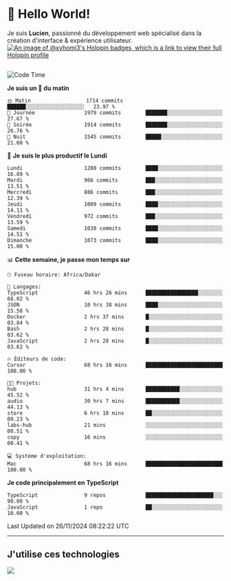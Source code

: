 # 👋 Hello World!

Je suis **Lucien**, passionné du développement web spécialisé dans la création d'interface & expérience utilisateur.
[![An image of @xyhomi3's Holopin badges, which is a link to view their full Holopin profile](https://holopin.me/xyhomi3)](https://holopin.io/@xyhomi3)

##

<!--START_SECTION:waka-->
![Code Time](http://img.shields.io/badge/Code%20Time-2%2C622%20hrs%202%20mins-blue)

**Je suis un 🐤 du matin** 

```text
🌞 Matin                  1714 commits        ██████░░░░░░░░░░░░░░░░░░░   23.97 % 
🌆 Journée                1979 commits        ███████░░░░░░░░░░░░░░░░░░   27.67 % 
🌃 Soirée                 1914 commits        ███████░░░░░░░░░░░░░░░░░░   26.76 % 
🌙 Nuit                   1545 commits        █████░░░░░░░░░░░░░░░░░░░░   21.60 % 
```
📅 **Je suis le plus productif le Lundi** 

```text
Lundi                    1208 commits        ████░░░░░░░░░░░░░░░░░░░░░   16.89 % 
Mardi                    966 commits         ███░░░░░░░░░░░░░░░░░░░░░░   13.51 % 
Mercredi                 886 commits         ███░░░░░░░░░░░░░░░░░░░░░░   12.39 % 
Jeudi                    1009 commits        ████░░░░░░░░░░░░░░░░░░░░░   14.11 % 
Vendredi                 972 commits         ███░░░░░░░░░░░░░░░░░░░░░░   13.59 % 
Samedi                   1038 commits        ████░░░░░░░░░░░░░░░░░░░░░   14.51 % 
Dimanche                 1073 commits        ████░░░░░░░░░░░░░░░░░░░░░   15.00 % 
```


📊 **Cette semaine, je passe mon temps sur** 

```text
🕑︎ Fuseau horaire: Africa/Dakar

💬 Langages: 
TypeScript               46 hrs 26 mins      █████████████████░░░░░░░░   68.02 % 
JSON                     10 hrs 38 mins      ████░░░░░░░░░░░░░░░░░░░░░   15.58 % 
Docker                   2 hrs 37 mins       █░░░░░░░░░░░░░░░░░░░░░░░░   03.84 % 
Bash                     2 hrs 28 mins       █░░░░░░░░░░░░░░░░░░░░░░░░   03.62 % 
JavaScript               2 hrs 28 mins       █░░░░░░░░░░░░░░░░░░░░░░░░   03.62 % 

🔥 Éditeurs de code: 
Cursor                   68 hrs 16 mins      █████████████████████████   100.00 % 

🐱‍💻 Projets: 
hub                      31 hrs 4 mins       ███████████░░░░░░░░░░░░░░   45.52 % 
audio                    30 hrs 7 mins       ███████████░░░░░░░░░░░░░░   44.13 % 
store                    6 hrs 18 mins       ██░░░░░░░░░░░░░░░░░░░░░░░   09.23 % 
labs-hub                 21 mins             ░░░░░░░░░░░░░░░░░░░░░░░░░   00.51 % 
copy                     16 mins             ░░░░░░░░░░░░░░░░░░░░░░░░░   00.41 % 

💻 Système d'exploitation: 
Mac                      68 hrs 16 mins      █████████████████████████   100.00 % 
```

**Je code principalement en TypeScript** 

```text
TypeScript               9 repos             ██████████████████████░░░   90.00 % 
JavaScript               1 repo              ██░░░░░░░░░░░░░░░░░░░░░░░   10.00 % 
```




 Last Updated on 26/11/2024 08:22:22 UTC
<!--END_SECTION:waka-->
---

## J'utilise ces technologies

<p align="left">
  <a href="https://skillicons.dev">
    <img src="https://skillicons.dev/icons?i=ts,js,md,scss,tailwind,react,docker,express,astro,vite,nextjs,vercel,figma,ableton" />
  </a>
</p>

